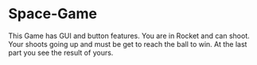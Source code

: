 # Space-Game
This Game has GUI and button features. You are in Rocket and can shoot. Your shoots going up and must be get to reach the ball to win. At the last part you see the result of yours.

